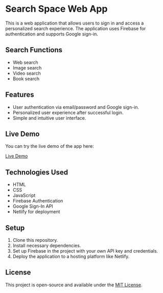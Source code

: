 # Search Space Web App

This is a web application that allows users to sign in and access a personalized search experience. The application uses Firebase for authentication and supports Google sign-in.

## Search Functions 
- Web search
- Image search
- Video search
- Book search

## Features
- User authentication via email/password and Google sign-in.
- Personalized user experience after successful login.
- Simple and intuitive user interface.

## Live Demo

You can try the live demo of the app here:

[Live Demo](https://www.searchspace.netlify.app)

## Technologies Used

- HTML
- CSS
- JavaScript
- Firebase Authentication
- Google Sign-In API
- Netlify for deployment

## Setup

1. Clone this repository.
2. Install necessary dependencies.
3. Set up Firebase in the project with your own API key and credentials.
4. Deploy the application to a hosting platform like Netlify.

## License

This project is open-source and available under the [MIT License](LICENSE).
